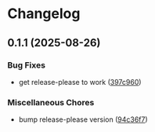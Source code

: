 # Changelog

## 0.1.1 (2025-08-26)


### Bug Fixes

* get release-please to work ([397c960](https://github.com/adamtuft/cargo-fetch-source/commit/397c960374f55769c128c7772630a839a29c90f8))


### Miscellaneous Chores

* bump release-please version ([94c36f7](https://github.com/adamtuft/cargo-fetch-source/commit/94c36f77c2ace33ba88ad1f42251e54e0f3309da))

